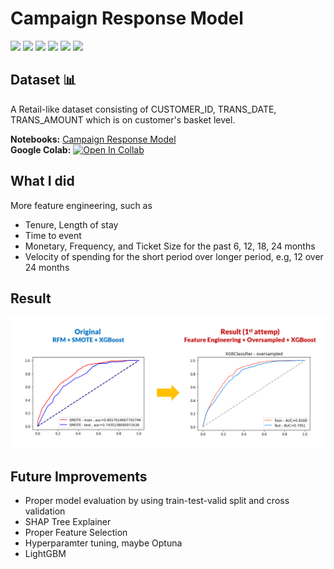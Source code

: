 # Campaign Response Model
[![](https://img.shields.io/badge/-Classification-blue)](#) [![](https://img.shields.io/badge/-RFM-blue)](#) [![](https://img.shields.io/badge/-Python-blue)](#) [![](https://img.shields.io/badge/-Logistic--Regression-blue)](#) [![](https://img.shields.io/badge/-XGBoost-blue)](#) [![](https://img.shields.io/badge/-Google--Colab-blue)](#) 

## Dataset 📊  
A Retail-like dataset consisting of CUSTOMER_ID, TRANS_DATE, TRANS_AMOUNT which is on customer's basket level.  

**Notebooks:** [Campaign Response Model](./hw08_campaign_response_model.ipynb)  
**Google Colab:** [![Open In Collab](https://colab.research.google.com/assets/colab-badge.svg)](https://colab.research.google.com/github/tanatiem/BADS7105-CRM-Analytics/blob/main/Homework%2008%20-%20Campaign%20Response%20Model/hw08_campaign_response_model.ipynb)  

## What I did
More feature engineering, such as
* Tenure, Length of stay
* Time to event
* Monetary, Frequency, and Ticket Size for the past 6, 12, 18, 24 months
* Velocity of spending for the short period over longer period, e.g, 12 over 24 months

## Result
![result](./result.png)

## Future Improvements
* Proper model evaluation by using train-test-valid split and cross validation
* SHAP Tree Explainer
* Proper Feature Selection
* Hyperparamter tuning, maybe Optuna
* LightGBM